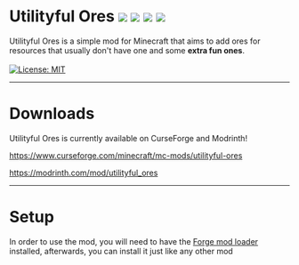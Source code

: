
# Utilityful Ores [![](http://cf.way2muchnoise.eu/779971.svg)](https://minecraft.curseforge.com/projects/utilityful-ores) [![](http://cf.way2muchnoise.eu/versions/779971.svg)](https://minecraft.curseforge.com/projects/utilityful-ores) [![](http://modrinth-utils.vercel.app/api/badge/downloads?id=H3FbNL3b&logo=true)](https://modrinth.com/mod/utilityful_ores) [![](http://modrinth-utils.vercel.app/api/badge/versions?id=H3FbNL3b&logo=true)](https://modrinth.com/mod/utilityful_ores)

Utilityful Ores is a simple mod for Minecraft that aims to  add ores for resources that usually don't have one and some **extra fun ones**.  
<br>
[![License: MIT](https://img.shields.io/badge/License-MIT-yellow.svg)](https://opensource.org/licenses/MIT)
***
# Downloads  

Utilityful Ores is currently available on CurseForge and Modrinth!  

https://www.curseforge.com/minecraft/mc-mods/utilityful-ores  

https://modrinth.com/mod/utilityful_ores  

***

# Setup

In order to use the mod, you will need to have the [Forge mod loader](https://files.minecraftforge.net/net/minecraftforge/forge/index_1.18.2.html) installed, afterwards, you can install it just like any other mod
